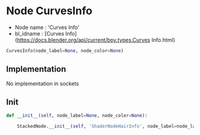 # Node CurvesInfo

- Node name : 'Curves Info'
- bl_idname : [Curves Info](https://docs.blender.org/api/current/bpy.types.Curves Info.html)


``` python
CurvesInfo(node_label=None, node_color=None)
```
## Implementation

No implementation in sockets

## Init

``` python
def __init__(self, node_label=None, node_color=None):

    StackedNode.__init__(self, 'ShaderNodeHairInfo', node_label=node_label, node_color=node_color)
```
